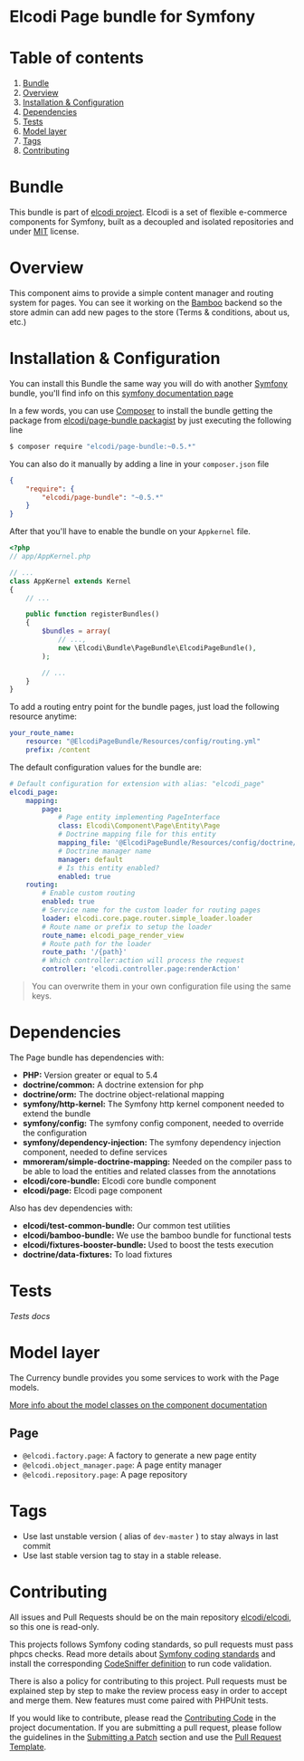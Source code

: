 Elcodi Page bundle for Symfony
===============================

# Table of contents

1. [Bundle](#bundle)
1. [Overview](#overview)
1. [Installation & Configuration](#installation-configuration)
1. [Dependencies](#dependencies)
1. [Tests](#tests)
1. [Model layer](#model-layer)
1. [Tags](#tags)
1. [Contributing](#contributing)

# Bundle

This bundle is part of [elcodi project](https://github.com/elcodi).
Elcodi is a set of flexible e-commerce components for Symfony, built as a
decoupled and isolated repositories and under [MIT] license.

# Overview

This component aims to provide a simple content manager and routing system for
pages.
You can see it working on the [Bamboo] backend so the store admin can add new
pages to the store (Terms & conditions, about us, etc.)

# Installation & Configuration

You can install this Bundle the same way you will do with another [Symfony]
bundle, you'll find info on this [symfony documentation page][4]

In a few words, you can use [Composer] to install the bundle getting the package
from
[elcodi/page-bundle packagist](https://packagist.org/packages/elcodi/page-bundle)
by just executing the following line

``` bash
$ composer require "elcodi/page-bundle:~0.5.*"
```

You can also do it manually by adding a line in your `composer.json` file

``` json
{
    "require": {
        "elcodi/page-bundle": "~0.5.*"
    }
}

```

After that you'll have to enable the bundle on your `Appkernel` file.

``` php
<?php
// app/AppKernel.php

// ...
class AppKernel extends Kernel
{
    // ...

    public function registerBundles()
    {
        $bundles = array(
            // ...,
            new \Elcodi\Bundle\PageBundle\ElcodiPageBundle(),
        );

        // ...
    }
}
```

To add a routing entry point for the bundle pages, just load the following
resource anytime:

``` yaml
your_route_name:
    resource: "@ElcodiPageBundle/Resources/config/routing.yml"
    prefix: /content
```

The default configuration values for the bundle are:

```yaml
# Default configuration for extension with alias: "elcodi_page"
elcodi_page:
    mapping:
        page:
            # Page entity implementing PageInterface
            class: Elcodi\Component\Page\Entity\Page
            # Doctrine mapping file for this entity
            mapping_file: '@ElcodiPageBundle/Resources/config/doctrine/Page.orm.yml'
            # Doctrine manager name
            manager: default
            # Is this entity enabled?
            enabled: true
    routing:
        # Enable custom routing
        enabled: true
        # Service name for the custom loader for routing pages
        loader: elcodi.core.page.router.simple_loader.loader
        # Route name or prefix to setup the loader
        route_name: elcodi_page_render_view
        # Route path for the loader
        route_path: '/{path}'
        # Which controller:action will process the request
        controller: 'elcodi.controller.page:renderAction'
```

> You can overwrite them in your own configuration file using the same keys.

# Dependencies

The Page bundle has dependencies with:
- **PHP:** Version greater or equal to 5.4
- **doctrine/common:** A doctrine extension for php
- **doctrine/orm:** The doctrine object-relational mapping
- **symfony/http-kernel:** The Symfony http kernel component needed to extend
the bundle
- **symfony/config:** The symfony config component, needed to override the
configuration
- **symfony/dependency-injection:** The symfony dependency injection component,
needed to define services
- **mmoreram/simple-doctrine-mapping:** Needed on the compiler pass to be able
to load the entities and related classes from the annotations
- **elcodi/core-bundle:** Elcodi core bundle component
- **elcodi/page:** Elcodi page component

Also has dev dependencies with:
- **elcodi/test-common-bundle:** Our common test utilities
- **elcodi/bamboo-bundle:** We use the bamboo bundle for functional tests
- **elcodi/fixtures-booster-bundle:** Used to boost the tests execution
- **doctrine/data-fixtures:** To load fixtures

# Tests

*Tests docs*

# Model layer

The Currency bundle provides you some services to work with the Page models.

[More info about the model classes on the component documentation](https://github.com/elcodi/Page/blob/master/README.md#model-layer)

## Page

- `@elcodi.factory.page`: A factory to generate a new page entity
- `@elcodi.object_manager.page`: A page entity manager
- `@elcodi.repository.page`: A page repository

# Tags

* Use last unstable version ( alias of `dev-master` ) to stay always in last commit
* Use last stable version tag to stay in a stable release.

# Contributing

All issues and Pull Requests should be on the main repository
[elcodi/elcodi](https://github.com/elcodi/elcodi), so this one is read-only.

This projects follows Symfony coding standards, so pull requests must pass phpcs
checks. Read more details about
[Symfony coding standards](http://symfony.com/doc/current/contributing/code/standards.html)
and install the corresponding [CodeSniffer definition](https://github.com/escapestudios/Symfony2-coding-standard)
to run code validation.

There is also a policy for contributing to this project. Pull requests must
be explained step by step to make the review process easy in order to
accept and merge them. New features must come paired with PHPUnit tests.

If you would like to contribute, please read the [Contributing Code][1] in the project
documentation. If you are submitting a pull request, please follow the guidelines
in the [Submitting a Patch][2] section and use the [Pull Request Template][3].

[1]: http://symfony.com/doc/current/contributing/code/index.html
[2]: http://symfony.com/doc/current/contributing/code/patches.html#check-list
[3]: http://symfony.com/doc/current/contributing/code/patches.html#make-a-pull-request
[4]: http://symfony.com/doc/current/cookbook/bundles/installation.html
[MIT]: http://opensource.org/licenses/MIT
[Bamboo]: https://github.com/elcodi/bamboo
[Open exchange rates]: https://openexchangerates.org/
[Composer]: https://getcomposer.org/
[Symfony]: http://symfony.com/
